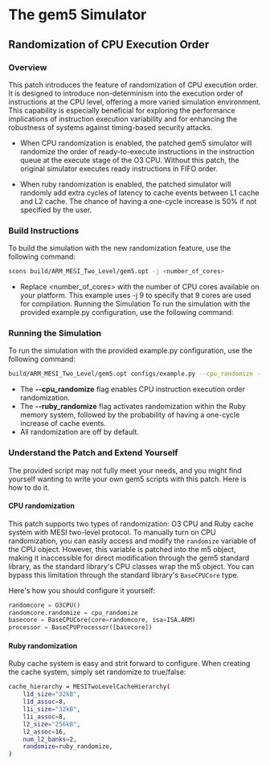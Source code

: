 # The gem5 Simulator

## Randomization of CPU Execution Order

### Overview

This patch introduces the feature of randomization of CPU execution order. It is designed to introduce non-determinism into the execution order of instructions at the CPU level, offering a more varied simulation environment. This capability is especially beneficial for exploring the performance implications of instruction execution variability and for enhancing the robustness of systems against timing-based security attacks. 

* When CPU randomization is enabled, the patched gem5 simulator will randomize the order of ready-to-execute instructions in the instruction queue at the execute stage of the O3 CPU. Without this patch, the original simulator executes ready instructions in FIFO order. 

* When ruby randomization is enabled, the patched simulator will randomly add extra cycles of latency to cache events between L1 cache and L2 cache. The chance of having a one-cycle increase is 50% if not specified by the user.


### Build Instructions

To build the simulation with the new randomization feature, use the following command:

```bash
scons build/ARM_MESI_Two_Level/gem5.opt -j <number_of_cores>
```
* Replace <number_of_cores> with the number of CPU cores available on your platform. This example uses -j 9 to specify that 9 cores are used for compilation.
Running the Simulation
To run the simulation with the provided example.py configuration, use the following command:


### Running the Simulation
To run the simulation with the provided example.py configuration, use the following command:
```bash
build/ARM_MESI_Two_Level/gem5.opt configs/example.py --cpu_randomize --ruby_randomize <chance of extra cycle latency>
```
* The **--cpu_randomize** flag enables CPU instruction execution order randomization.
* The **--ruby_randomize** flag activates randomization within the Ruby memory system, followed by the probability of having a one-cycle increase of cache events.
* All randomization are off by default.

### Understand the Patch and Extend Yourself

The provided script may not fully meet your needs, and you might find yourself wanting to write your own gem5 scripts with this patch. Here is how to do it.

#### CPU randomization
This patch supports two types of randomization: O3 CPU and Ruby cache system with MESI two-level protocol. To manually turn on CPU randomization, you can easily access and modify the `randomize` variable of the CPU object. However, this variable is patched into the m5 object, making it inaccessible for direct modification through the gem5 standard library, as the standard library's CPU classes wrap the m5 object. You can bypass this limitation through the standard library's `BaseCPUCore` type.

Here's how you should configure it yourself:

```python
randomcore = O3CPU()
randomcore.randomize = cpu_randomize
basecore = BaseCPUCore(core=randomcore, isa=ISA.ARM)
processor = BaseCPUProcessor([basecore])
```
#### Ruby randomization
Ruby cache system is easy and strit forward to configure. When creating the cache system, simply set randomize to true/false:
```bash
cache_hierarchy = MESITwoLevelCacheHierarchy(
    l1d_size="32kB",
    l1d_assoc=8,
    l1i_size="32kB",
    l1i_assoc=8,
    l2_size="256kB",
    l2_assoc=16,
    num_l2_banks=2,
    randomize=ruby_randomize,
)
```
